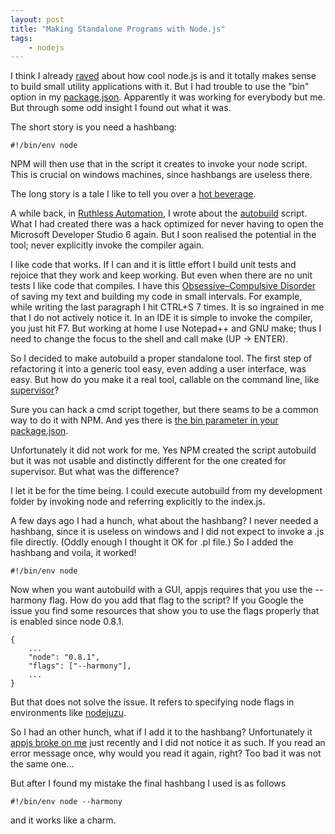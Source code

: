 ```yaml
---
layout: post
title: "Making Standalone Programs with Node.js"
tags:
    - nodejs
---
```

I think I already [raved][1] about how cool node.js is and it totally makes
sense to build small utility applications with it. But I had trouble to 
use the "bin" option in my [package.json]. Apparently it was working for
everybody but me. But through some odd insight I found out what it was.

The short story is you need a hashbang:

    #!/bin/env node
    
NPM will then use that in the script it creates to invoke your node script. 
This is crucial on windows machines, since hashbangs are useless there.

The long story is a tale I like to tell you over a [hot beverage][2].

<!--more-->

A while back, in [Ruthless Automation][3], I wrote about the [autobuild][4] script.
What I had created there was a hack optimized for never having
to open the Microsoft Developer Studio 6 again. But I soon realised the potential 
in the tool; never explicitly invoke the compiler again.

I like code that works. If I can and it is little effort I build unit tests and
rejoice that they work and keep working. But even when there are no unit tests
I like code that compiles. I have this [Obsessive–Compulsive Disorder][5] 
of saving my text and building my code in small intervals. For example, 
while writing the last paragraph I hit CTRL+S 7 times. It is so ingrained in
me that I do not actively notice it. In an IDE it is simple to invoke the compiler, 
you just hit F7. But working at home I use Notepad++ and GNU make; 
thus I need to change the focus to the shell and call make (UP -> ENTER). 

So I decided to make autobuild a proper standalone tool. The first step of
refactoring it into a generic tool easy, even adding a user interface, was easy.
But how do you make it a real tool, callable on the command line, like 
[supervisor][6]? 

Sure you can hack a cmd script together, but there seams to be a common way to 
do it with NPM. And yes there is [the bin parameter in your package.json][7].

Unfortunately it did not work for me. Yes NPM created the script autobuild
but it was not usable and distinctly different for the one created for
supervisor. But what was the difference?

I let it be for the time being. I could execute autobuild from my development
folder by invoking node and referring explicitly to the index.js. 

A few days ago I had a hunch, what about the hashbang? I never needed a hashbang,
since it is useless on windows and I did not expect to invoke a .js file directly.
(Oddly enough I thought it OK for .pl file.) So I added the hashbang and voila,
it worked!

    #!/bin/env node

Now when you want autobuild with a GUI, appjs requires that you use the 
--harmony flag. How do you add that flag to the script? If you Google the 
issue you find some resources that show you to use the flags properly that
is enabled since node 0.8.1.

    {
        ...
        "node": "0.8.1",
        "flags": ["--harmony"],
        ...
    }

But that does not solve the issue. It refers to specifying node flags in 
environments like [nodejuzu][8]. 

So I had an other hunch, what if I add it to the hashbang? Unfortunately it 
[appjs broke on me][9] just recently and I did not notice it as such. If you
read an error message once, why would you read it again, right? Too bad it was
not the same one... 

But after I found my mistake the final hashbang I used is as follows

    #!/bin/env node --harmony
    
and it works like a charm.

[1]: /2012/10/01/woohoo-node-js.html
[package.json]: http://package.json.jit.su/
[2]: http://images.lmgtfy.com/?q=hot+beverage
[3]: /2012/09/19/ruthless-automation.html
[4]: https://npmjs.org/package/autobuild
[5]: http://en.wikipedia.org/wiki/Obsessive%E2%80%93compulsive_disorder
[6]: https://npmjs.org/package/supervisor
[7]: https://npmjs.org/doc/json.html#bin
[8]: http://jit.su/
[9]: https://github.com/rioki/autobuild/issues/1
